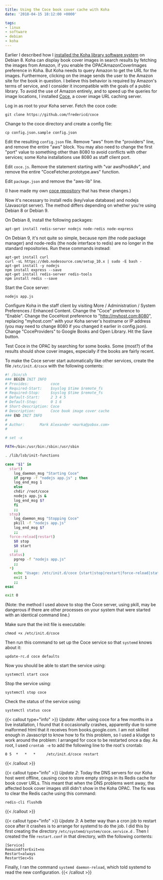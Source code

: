 ```yaml
---
title: Using the Coce book cover cache with Koha
date: '2018-04-15 18:12:00 +0000'

tags:
- linux
- software
- debian
- koha
---
```


Earlier I described how I [installed the Koha library software system](/posts/2017-01-18-koha-on-linode/) on Debian 8.
Koha can display book cover images in search results by fetching the images from Amazon,
if you enable the OPACAmazonCoverImages preference in Koha.
But Koha needs to query Amazon to get the URL for the images.  Furthermore, clicking on the
image sends the user to the Amazon site for the book in question. I believe this behavior
is required by Amazon's terms of service, and I consider it incompatible with the goals
of a public library.  To avoid the use of Amazon entirely, and to
speed up the queries for image locations, I installed [Coce](https://github.com/fredericd/coce),
a cover image URL caching server.

<!--more-->

Log in as root to your Koha server.  Fetch the coce code:

    git clone https://github.com/fredericd/coce

Change to the coce directory and create a config file:

    cp config.json.sample config.json

Edit the resulting `config.json` file.  Remove "aws" from the "providers" line,
and remove the entire "aws" block.  You may also need to change
the first "port" value to something other than 8080 to avoid conflicts
with other services; some Koha installations use 8080 as staff client port.

Edit `coce.js`. Remove the statement starting with "var awsProdAdv",
and remove the entire "CoceFetcher.prototype.aws" function.

Edit `package.json` and remove the "aws-lib" line.

(I have made my own [coce repository](https://gitlab.com/bloovis/coce) that
has these changes.)

Now it's necessary to install redis (key/value database) and nodejs (Javascript server).
The method differs depending on whether you're using Debian 8 or Debian 9.

On Debian 8, install the following packages:

    apt-get install redis-server nodejs node-redis node-express

On Debian 9, it's not quite so simple, because npm (the node package
manager) and node-redis (the node interface to redis) are no longer in
the standard repositories.  Run these commands instead:

    apt-get install curl
    curl -sL https://deb.nodesource.com/setup_10.x | sudo -E bash -
    apt-get install -y nodejs
    npm install express --save
    apt-get install redis-server redis-tools
    npm install redis --save

Start the Coce server:

    nodejs app.js

Configure Koha in the staff client by visiting More / Administration / System Preferences /
Enhanced Content.  Change the "Coce" preference to "Enable".  Change the CoceHost
preference to "http://myhost.com:8080", replacing "myhost.com" with your Koha server's hostname
or IP address (you may need to change 8080 if you changed it earlier in config.json).
Change "CoceProviders" to Google Books and Open Library.  Hit the Save
button.

Test Coce in the OPAC by searching for some books.  Some (most?) of the results should
show cover images, especially if the books are fairly recent.

To make the Coce server start automatically like other services, create the file `/etc/init.d/coce`
with the following contents:

```bash
#! /bin/sh
### BEGIN INIT INFO
# Provides:          coce
# Required-Start:    $syslog $time $remote_fs
# Required-Stop:     $syslog $time $remote_fs
# Default-Start:     2 3 4 5
# Default-Stop:      0 1 6
# Short-Description: Coce
# Description:       Coce book image cover cache
### END INIT INFO
#
# Author:       Mark Alexander <marka@pobox.com>
#

# set -x

PATH=/bin:/usr/bin:/sbin:/usr/sbin

. /lib/lsb/init-functions

case "$1" in
  start)
    log_daemon_msg "Starting Coce"
    if pgrep -f "nodejs app.js" ; then
	log_end_msg 1
    else
	chdir /root/coce
	nodejs app.js &
	log_end_msg $?
    fi
    ;;
  stop)
    log_daemon_msg "Stopping Coce"
    pkill -f "nodejs app.js"
    log_end_msg $?
    ;;
  force-reload|restart)
    $0 stop
    $0 start
    ;;
  status)
    pgrep -f "nodejs app.js"
    ;;
  *)
    echo "Usage: /etc/init.d/coce {start|stop|restart|force-reload|status}"
    exit 1
    ;;
esac

exit 0
```

(Note: the method I used above to stop the Coce server, using pkill, may be dangerous
if there are other processes on your system that were started with an identical
command line.)

Make sure that the init file is executable:

    chmod +x /etc/init.d/coce

Then run this command to set up the Coce service so that `systemd` knows about it:

    update-rc.d coce defaults

Now you should be able to start the service using:

    systemctl start coce

Stop the service using:

    systemctl stop coce

Check the status of the service using:

    systemctl status coce

{{< callout type="info" >}}
*Update*: After using coce for a few months in a live installation,
I found that it occasionally crashes, apparently due to some malformed
html that it receives from books.google.com.  I am not skilled enough
in Javascript to know how to fix this problem, so I used a kludge to
work around the problem: I arranged for coce to be restarted once a day.
As root, I used `crontab -e` to add the following line to the root's crontab:

    0 5  *   *   *     /etc/init.d/coce restart
{{< /callout >}}

{{< callout type="info" >}}
*Update 2*: Today the DNS servers for our Koha host went offline,
causing coce to store empty strings in its Redis cache for book cover
URLs.  This meant that when the DNS problems went away, the affected book cover
images still didn't show in the Koha OPAC.  The fix was to clear the Redis
cache using this command:

    redis-cli flushdb
{{< /callout >}}

{{< callout type="info" >}}
*Update 3*: A better way than a cron job to restart coce after it crashes is to
arrange for systemd to do the job.  I did this by first
creating the directory `/etc/systemd/system/coce.service.d` .
Then I created the file `restart.conf` in that directory, with the following
contents:

    [Service]
    RemainAfterExit=no
    Restart=always
    RestartSec=5s

Finally, I ran the command `systemd daemon-reload`, which told systemd to read
the new configuration.
{{< /callout >}}
